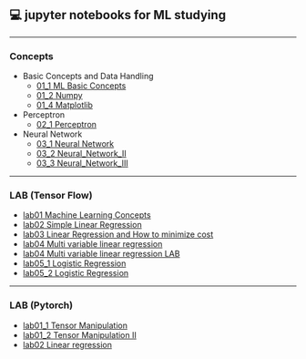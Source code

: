 ## 💻 jupyter notebooks for ML studying
---
### Concepts
+ Basic Concepts and Data Handling
    + [01_1 ML Basic Concepts](ml_book/01_1_Basic_Concepts.html)
    + [01_2 Numpy](ml_book/01_2_Numpy.html)
    + [01_4 Matplotlib](ml_book/01_4_Matplotlib.html)
+ Perceptron
    + [02_1 Perceptron](ml_book/02_1_Perceptron.html)
+ Neural Network
    + [03_1 Neural Network](ml_book/03_1_Neural_Network.html)
    + [03_2 Neural_Network_II](ml_book/03_2_Neural_Network_II.html)
    + [03_3 Neural_Network_III](ml_book/03_3_Neural_Network_III.html)
    
---
### LAB (Tensor Flow)
+ [lab01 Machine Learning Concepts](tensor_flow/lab01_Machine_Learning_Concepts.html)
+ [lab02 Simple Linear Regression](tensor_flow/lab02_Simple_Linear_Regression.html)
+ [lab03 Linear Regression and How to minimize cost](tensor_flow/lab03_Linear_Regression_and_How_to_minimize_cost.html)
+ [lab04 Multi variable linear regression](tensor_flow/lab04_Multi_variable_linear_regression.html)
+ [lab04 Multi variable linear regression LAB](tensor_flow/lab04_Multi_variable_linear_regression_LAB.html)
+ [lab05_1 Logistic Regression](tensor_flow/lab05_1_Logistic_Regression.html)
+ [lab05_2 Logistic Regression](tensor_flow/lab05_2_Logistic_Regression.html)

---
### LAB (Pytorch)
+ [lab01_1 Tensor Manipulation](pytorch/lab01_1_Tensor_Manipulation.html)
+ [lab01_2 Tensor Manipulation II](pytorch/lab01_2_Tensor_ManipulationII.html)
+ [lab02 Linear regression](pytorch/lab02_Linear_regression.html)
